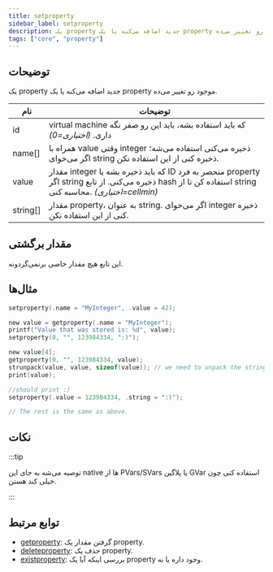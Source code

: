 ```yaml
---
title: setproperty
sidebar_label: setproperty
description: یک property جدید اضافه می‌کنه یا یک property موجود رو تغییر می‌ده.
tags: ["core", "property"]
---
```


<LowercaseNote />

## توضیحات

یک property جدید اضافه می‌کنه یا یک property موجود رو تغییر می‌ده.

| نام      | توضیحات                                                                                                                          |
| -------- | ------------------------------------------------------------------------------------------------------------------------------- |
| id       | virtual machine که باید استفاده بشه، باید این رو صفر نگه داری. *(اختیاری=0)*                                                      |
| name[]   | همراه با value وقتی integer ذخیره می‌کنی استفاده می‌شه؛ اگر می‌خوای string ذخیره کنی از این استفاده نکن.                             |
| value    | مقدار integer که باید ذخیره بشه یا ID منحصر به فرد property اگر string ذخیره می‌کنی. از تابع hash استفاده کن تا از string محاسبه کنی. *(اختیاری=cellmin)* |
| string[] | مقدار property، به عنوان string. اگر می‌خوای integer ذخیره کنی از این استفاده نکن.                                              |

## مقدار برگشتی

این تابع هیچ مقدار خاصی برنمی‌گردونه.

## مثال‌ها

```c
setproperty(.name = "MyInteger", .value = 42);

new value = getproperty(.name = "MyInteger");
printf("Value that was stored is: %d", value);
setproperty(0, "", 123984334, ":)");

new value[4];
getproperty(0, "", 123984334, value);
strunpack(value, value, sizeof(value)); // we need to unpack the string first
print(value);

//should print :)
setproperty(.value = 123984334, .string = ":)");

// The rest is the same as above.
```

## نکات

:::tip

توصیه می‌شه به جای این native ها از PVars/SVars یا پلاگین GVar استفاده کنی چون خیلی کند هستن.

:::

## توابع مرتبط

- [getproperty](getproperty): گرفتن مقدار یک property.
- [deleteproperty](deleteproperty): حذف یک property.
- [existproperty](existproperty): بررسی اینکه آیا یک property وجود داره یا نه.